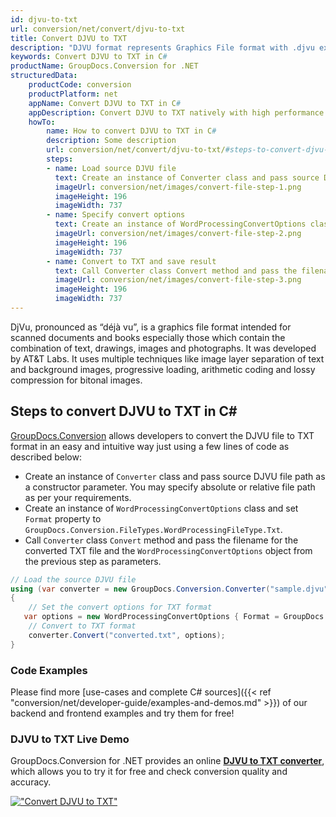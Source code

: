 ```yaml
---
id: djvu-to-txt
url: conversion/net/convert/djvu-to-txt
title: Convert DJVU to TXT
description: "DJVU format represents Graphics File format with .djvu extension. Learn how to convert DJVU to TXT file programmatically in C# language using GroupDocs.Conversion for .NET library."
keywords: Convert DJVU to TXT in C#
productName: GroupDocs.Conversion for .NET
structuredData:
    productCode: conversion
    productPlatform: net
    appName: Convert DJVU to TXT in C#
    appDescription: Convert DJVU to TXT natively with high performance using C# language and server side GroupDocs.Conversion for .NET APIs, without the use of any software like Microsoft or Open Office.
    howTo:
        name: How to convert DJVU to TXT in C# 
        description: Some description
        url: conversion/net/convert/djvu-to-txt/#steps-to-convert-djvu-to-txt-in-c
        steps:
        - name: Load source DJVU file 
          text: Create an instance of Converter class and pass source DJVU file path as a constructor parameter. You may specify absolute or relative file path as per your requirements. 
          imageUrl: conversion/net/images/convert-file-step-1.png
          imageHeight: 196
          imageWidth: 737
        - name: Specify convert options 
          text: Create an instance of WordProcessingConvertOptions class.
          imageUrl: conversion/net/images/convert-file-step-2.png
          imageHeight: 196
          imageWidth: 737
        - name: Convert to TXT and save result 
          text: Call Converter class Convert method and pass the filename for the converted HTML file and the WordProcessingConvertOptions object from the previous step as parameters.
          imageUrl: conversion/net/images/convert-file-step-3.png
          imageHeight: 196
          imageWidth: 737
---
```


DjVu, pronounced as “déjà vu”, is a graphics file format intended for scanned documents and books especially those which contain the combination of text, drawings, images and photographs. It was developed by AT&T Labs. It uses multiple techniques like image layer separation of text and background images, progressive loading, arithmetic coding and lossy compression for bitonal images.

## Steps to convert DJVU to TXT in C#

[GroupDocs.Conversion](https://products.groupdocs.com/conversion/net) allows developers to convert the DJVU file to TXT format in an easy and intuitive way just using a few lines of code as described below:

* Create an instance of `Converter` class and pass source DJVU file path as a constructor parameter. You may specify absolute or relative file path as per your requirements. 
* Create an instance of `WordProcessingConvertOptions` class and set `Format` property to `GroupDocs.Conversion.FileTypes.WordProcessingFileType.Txt`.
* Call `Converter` class `Convert` method and pass the filename for the converted TXT file and the `WordProcessingConvertOptions` object from the previous step as parameters.

```csharp
// Load the source DJVU file
using (var converter = new GroupDocs.Conversion.Converter("sample.djvu"))
{
    // Set the convert options for TXT format
   var options = new WordProcessingConvertOptions { Format = GroupDocs.Conversion.FileTypes.WordProcessingFileType.Txt };
    // Convert to TXT format
    converter.Convert("converted.txt", options);
}
```

### Code Examples

Please find more [use-cases and complete C# sources]({{< ref "conversion/net/developer-guide/examples-and-demos.md" >}}) of our backend and frontend examples and try them for free!

### DJVU to TXT Live Demo

GroupDocs.Conversion for .NET provides an online [**DJVU to TXT converter**](https://products.groupdocs.app/conversion/djvu-to-txt), which allows you to try it for free and check conversion quality and accuracy.

[!["Convert DJVU to TXT"](conversion/net/images/convert-to-txt/convert-djvu-to-txt.png)](https://products.groupdocs.app/conversion/djvu-to-txt)